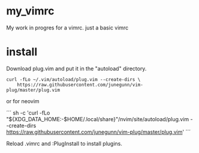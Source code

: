 # my_vimrc
My work in progres for a vimrc.
just a basic vimrc 

# install

Download plug.vim and put it in the "autoload" directory.

```
curl -fLo ~/.vim/autoload/plug.vim --create-dirs \
    https://raw.githubusercontent.com/junegunn/vim-plug/master/plug.vim
```

or for neovim 

´´´
sh -c 'curl -fLo "${XDG_DATA_HOME:-$HOME/.local/share}"/nvim/site/autoload/plug.vim --create-dirs \
       https://raw.githubusercontent.com/junegunn/vim-plug/master/plug.vim'
´´´

Reload .vimrc and :PlugInstall to install plugins.
